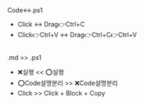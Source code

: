 Code↔️.ps1
- Click ↔️ Drag👉Ctrl+C
- Click👉Ctrl+V ↔️ Drag👉Ctrl+C👉Ctrl+V


##
.md >> .ps1
- ❌실행 << ⭕실행
- ⭕Code설명분리 >> ❌Code설명분리
- Click >> Click + Block + Copy